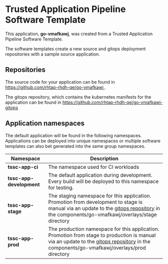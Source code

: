 # Trusted Application Pipeline Software Template

This application, **go-vmafkawj**, was created from a Trusted Application Pipeline Software Template.

The software templates create a new source and gitops deployment repositories with a sample source application. 

## Repositories

The source code for your application can be found in [https://github.com/rhtap-rhdh-qe/go-vmafkawj ](https://github.com/rhtap-rhdh-qe/go-vmafkawj ).
 
The gitops repository, which contains the kubernetes manifests for the application can be found in 
[https://github.com/rhtap-rhdh-qe/go-vmafkawj-gitops ](https://github.com/rhtap-rhdh-qe/go-vmafkawj-gitops ) 

## Application namespaces 

The default application will be found in the following namespaces. Applications can be deployed into unique namespaces or multiple software templates can also bet generated into the same group namespaces.  

|  Namespace   |  Description   |  
| -------- | -------- |
| **tssc-app-ci** | The namespace used for CI workloads |
| **tssc-app-development** | The default application during development. Every build will be deployed to this namespace for testing. |
| **tssc-app-stage** | The staging namespace for this application. Promotion from development to stage is manual via an update to the [gitops repository](https://github.com/rhtap-rhdh-qe/go-vmafkawj-gitops ) in the components/go-vmafkawj/overlays/stage directory |
| **tssc-app-prod** | The production namespace for this application. Promotion from stage to production is manual via an update to the [gitops repository](https://github.com/rhtap-rhdh-qe/go-vmafkawj-gitops ) in the components/go-vmafkawj/overlays/prod directory |